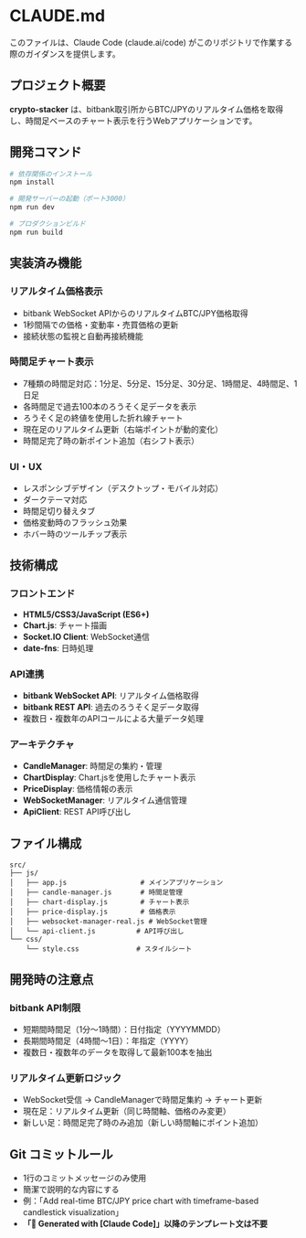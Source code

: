 # CLAUDE.md

このファイルは、Claude Code (claude.ai/code) がこのリポジトリで作業する際のガイダンスを提供します。

## プロジェクト概要

**crypto-stacker** は、bitbank取引所からBTC/JPYのリアルタイム価格を取得し、時間足ベースのチャート表示を行うWebアプリケーションです。

## 開発コマンド

```bash
# 依存関係のインストール
npm install

# 開発サーバーの起動（ポート3000）
npm run dev

# プロダクションビルド
npm run build
```

## 実装済み機能

### リアルタイム価格表示
- bitbank WebSocket APIからのリアルタイムBTC/JPY価格取得
- 1秒間隔での価格・変動率・売買価格の更新
- 接続状態の監視と自動再接続機能

### 時間足チャート表示
- 7種類の時間足対応：1分足、5分足、15分足、30分足、1時間足、4時間足、1日足
- 各時間足で過去100本のろうそく足データを表示
- ろうそく足の終値を使用した折れ線チャート
- 現在足のリアルタイム更新（右端ポイントが動的変化）
- 時間足完了時の新ポイント追加（右シフト表示）

### UI・UX
- レスポンシブデザイン（デスクトップ・モバイル対応）
- ダークテーマ対応
- 時間足切り替えタブ
- 価格変動時のフラッシュ効果
- ホバー時のツールチップ表示

## 技術構成

### フロントエンド
- **HTML5/CSS3/JavaScript (ES6+)**
- **Chart.js**: チャート描画
- **Socket.IO Client**: WebSocket通信
- **date-fns**: 日時処理

### API連携
- **bitbank WebSocket API**: リアルタイム価格取得
- **bitbank REST API**: 過去のろうそく足データ取得
- 複数日・複数年のAPIコールによる大量データ処理

### アーキテクチャ
- **CandleManager**: 時間足の集約・管理
- **ChartDisplay**: Chart.jsを使用したチャート表示
- **PriceDisplay**: 価格情報の表示
- **WebSocketManager**: リアルタイム通信管理
- **ApiClient**: REST API呼び出し

## ファイル構成

```
src/
├── js/
│   ├── app.js                  # メインアプリケーション
│   ├── candle-manager.js       # 時間足管理
│   ├── chart-display.js        # チャート表示
│   ├── price-display.js        # 価格表示
│   ├── websocket-manager-real.js # WebSocket管理
│   └── api-client.js          # API呼び出し
└── css/
    └── style.css              # スタイルシート
```

## 開発時の注意点

### bitbank API制限
- 短期間時間足（1分〜1時間）：日付指定（YYYYMMDD）
- 長期間時間足（4時間〜1日）：年指定（YYYY）
- 複数日・複数年のデータを取得して最新100本を抽出

### リアルタイム更新ロジック
- WebSocket受信 → CandleManagerで時間足集約 → チャート更新
- 現在足：リアルタイム更新（同じ時間軸、価格のみ変更）
- 新しい足：時間足完了時のみ追加（新しい時間軸にポイント追加）

## Git コミットルール

- 1行のコミットメッセージのみ使用
- 簡潔で説明的な内容にする
- 例：「Add real-time BTC/JPY price chart with timeframe-based candlestick visualization」
- **「🤖 Generated with [Claude Code]」以降のテンプレート文は不要**